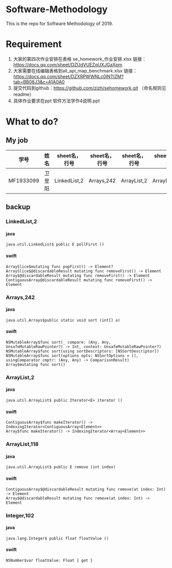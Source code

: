 # Software-Methodology
This is the repo for Software Methodology of 2019.

# Requirement
1. 大家的第四次作业安排在表格 se_homework_作业安排.xlsx
链接：https://docs.qq.com/sheet/DZUdVUEZqUXJGaXpm 
2. 大家需要在线编辑表格到all_api_map_benchmark.xlsx
链接：https://docs.qq.com/sheet/DZXRPWWNLc0lNTlZM?tab=BB08J3&c=A1A0A0
3. 提交代码到github：https://github.com/zjzh/sehomework.git （命名规则见readme）
4. 具体作业要求在ppt 软件方法学作4说明.ppt

# What to do?
## My job
学号 | 姓名 | sheet名，行号 | sheet名，行号 | sheet名，行号 | sheet名，行号 | sheet名，行号
:-: | :-: | :-: | :-: | :-:| :-: | :-: 
MF1933099 | 卫昱阳 | LinkedList,2 | Arrays,242 | ArrayList,2 | ArrayList,118 | Integer,102

## backup

### LinkedList,2
#### java
```
java.util.LinkedList$ public E pollFirst ()
```
#### swift
```
ArraySlice$mutating func popFirst() -> Element?
ArraySlice$@discardableResult mutating func removeFirst() -> Element
Array$@discardableResult mutating func removeFirst() -> Element
ContiguousArray@discardableResult mutating func removeFirst() -> Element
```

### Arrays,242
#### java
```
java.util.Arrays$public static void sort (int[] a)
```
#### swift
```
NSMutableArray$func sort(_ compare: (Any, Any, UnsafeMutableRawPointer?) -> Int, context: UnsafeMutableRawPointer?)
NSMutableArray$func sort(using sortDescriptors: [NSSortDescriptor])
NSMutableArray$func sort(options opts: NSSortOptions = [], usingComparator cmptr: (Any, Any) -> ComparisonResult)
Array$mutating func sort()
```
### ArrayList,2
#### java
```
java.util.ArrayList$ public Iterator<E> iterator ()
```
#### swift
```
ContiguousArray$func makeIterator() -> IndexingIterator<ContiguousArray<Element>>
Array$func makeIterator() -> IndexingIterator<Array<Element>>
```
### ArrayList,118
#### java
```
java.util.ArrayList$ public E remove (int index)
```
#### swift
```
ContiguousArray$@discardableResult mutating func remove(at index: Int) -> Element
Array$@discardableResult mutating func remove(at index: Int) -> Element
```
### Integer,102
#### java
```
java.lang.Integer$ public float floatValue ()
```
#### swift
```
NSNumber$var floatValue: Float { get }
```

